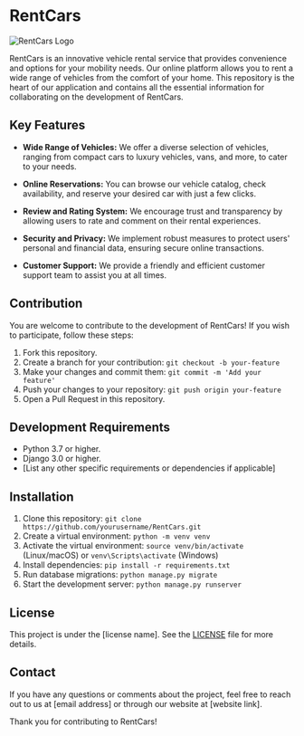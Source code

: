 # RentCars

![RentCars Logo](link_to_your_logo.png)

RentCars is an innovative vehicle rental service that provides convenience and options for your mobility needs. Our online platform allows you to rent a wide range of vehicles from the comfort of your home. This repository is the heart of our application and contains all the essential information for collaborating on the development of RentCars.

## Key Features

- **Wide Range of Vehicles:** We offer a diverse selection of vehicles, ranging from compact cars to luxury vehicles, vans, and more, to cater to your needs.

- **Online Reservations:** You can browse our vehicle catalog, check availability, and reserve your desired car with just a few clicks.

- **Review and Rating System:** We encourage trust and transparency by allowing users to rate and comment on their rental experiences.

- **Security and Privacy:** We implement robust measures to protect users' personal and financial data, ensuring secure online transactions.

- **Customer Support:** We provide a friendly and efficient customer support team to assist you at all times.

## Contribution

You are welcome to contribute to the development of RentCars! If you wish to participate, follow these steps:

1. Fork this repository.
2. Create a branch for your contribution: `git checkout -b your-feature`
3. Make your changes and commit them: `git commit -m 'Add your feature'`
4. Push your changes to your repository: `git push origin your-feature`
5. Open a Pull Request in this repository.

## Development Requirements

- Python 3.7 or higher.
- Django 3.0 or higher.
- [List any other specific requirements or dependencies if applicable]

## Installation

1. Clone this repository: `git clone https://github.com/yourusername/RentCars.git`
2. Create a virtual environment: `python -m venv venv`
3. Activate the virtual environment: `source venv/bin/activate` (Linux/macOS) or `venv\Scripts\activate` (Windows)
4. Install dependencies: `pip install -r requirements.txt`
5. Run database migrations: `python manage.py migrate`
6. Start the development server: `python manage.py runserver`

## License

This project is under the [license name]. See the [LICENSE](LICENSE) file for more details.

## Contact

If you have any questions or comments about the project, feel free to reach out to us at [email address] or through our website at [website link].

Thank you for contributing to RentCars!

